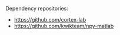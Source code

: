 Dependency repositories: 
- https://github.com/cortex-lab
- https://github.com/kwikteam/npy-matlab 


